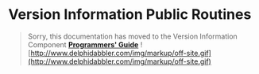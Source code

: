 <a href='Hidden comment: 
$Rev$
$Date$
'></a>

# Version Information Public Routines #

> Sorry, this documentation has moved to the Version Information Component **[Programmers' Guide](http://wiki.delphidabbler.com/index.php/Docs/PJVersionInfoRoutines)** ![http://www.delphidabbler.com/img/markup/off-site.gif](http://www.delphidabbler.com/img/markup/off-site.gif)
